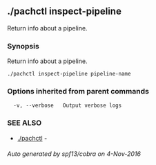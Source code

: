 ## ./pachctl inspect-pipeline

Return info about a pipeline.

### Synopsis


Return info about a pipeline.

```
./pachctl inspect-pipeline pipeline-name
```

### Options inherited from parent commands

```
  -v, --verbose   Output verbose logs
```

### SEE ALSO
* [./pachctl](./pachctl.md)	 - 

###### Auto generated by spf13/cobra on 4-Nov-2016

